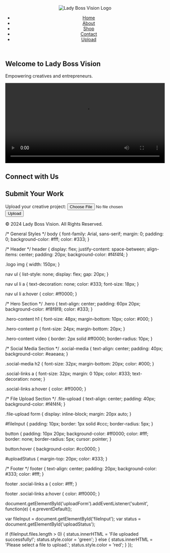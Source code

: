 <!DOCTYPE html>
<html lang="en">
<head>
  <meta charset="UTF-8">
  <meta name="viewport" content="width=device-width, initial-scale=1.0">
  <meta name="description" content="Lady Boss Vision - Empowering creatives and entrepreneurs">
  <title>Lady Boss Vision</title>
  <link rel="stylesheet" href="style.css">
  <link rel="stylesheet" href="https://cdnjs.cloudflare.com/ajax/libs/font-awesome/6.0.0-beta3/css/all.min.css">
</head>
<body>

  <!-- Header with Logo and Navigation -->
  <header>
    <div class="logo">
      <img src="path/to/your-logo.png" alt="Lady Boss Vision Logo">
    </div>
    <nav>
      <ul>
        <li><a href="#">Home</a></li>
        <li><a href="#">About</a></li>
        <li><a href="#">Shop</a></li>
        <li><a href="#">Contact</a></li>
        <li><a href="#">Upload</a></li>
      </ul>
    </nav>
  </header>

  <!-- Hero Section with Video -->
  <section class="hero">
    <div class="hero-content">
      <h1>Welcome to Lady Boss Vision</h1>
      <p>Empowering creatives and entrepreneurs.</p>
      <video width="100%" controls>
        <source src="path/to/video.mp4" type="video/mp4">
        Your browser does not support the video tag.
      </video>
    </div>
  </section>

  <!-- Social Media Links -->
  <section class="social-media">
    <h2>Connect with Us</h2>
    <div class="social-links">
      <a href="https://www.instagram.com/kjparis" target="_blank"><i class="fab fa-instagram"></i></a>
      <a href="https://twitter.com/kjparis" target="_blank"><i class="fab fa-twitter"></i></a>
      <a href="https://facebook.com/kjparis" target="_blank"><i class="fab fa-facebook"></i></a>
      <a href="https://www.exclusiveenergyclothing.com" target="_blank"><i class="fas fa-store"></i></a>
    </div>
  </section>

  <!-- File Upload Section -->
  <section class="file-upload">
    <h2>Submit Your Work</h2>
    <form id="uploadForm" enctype="multipart/form-data">
      <label for="fileInput">Upload your creative project:</label>
      <input type="file" id="fileInput" name="fileInput" accept="image/*,video/*">
      <button type="submit">Upload</button>
    </form>
    <p id="uploadStatus"></p>
  </section>

  <!-- Footer -->
  <footer>
    <p>&copy; 2024 Lady Boss Vision. All Rights Reserved.</p>
    <div class="social-links">
      <a href="https://www.instagram.com/kjparis" target="_blank"><i class="fab fa-instagram"></i></a>
      <a href="https://twitter.com/kjparis" target="_blank"><i class="fab fa-twitter"></i></a>
      <a href="https://facebook.com/kjparis" target="_blank"><i class="fab fa-facebook"></i></a>
      <a href="https://www.exclusiveenergyclothing.com" target="_blank"><i class="fas fa-store"></i></a>
    </div>
  </footer>

  <script src="script.js"></script>
</body>
</html>

/* General Styles */
body {
  font-family: Arial, sans-serif;
  margin: 0;
  padding: 0;
  background-color: #fff;
  color: #333;
}

/* Header */
header {
  display: flex;
  justify-content: space-between;
  align-items: center;
  padding: 20px;
  background-color: #f4f4f4;
}

.logo img {
  width: 150px;
}

nav ul {
  list-style: none;
  display: flex;
  gap: 20px;
}

nav ul li a {
  text-decoration: none;
  color: #333;
  font-size: 18px;
}

nav ul li a:hover {
  color: #ff0000;
}

/* Hero Section */
.hero {
  text-align: center;
  padding: 60px 20px;
  background-color: #f8f8f8;
  color: #333;
}

.hero-content h1 {
  font-size: 48px;
  margin-bottom: 10px;
  color: #000;
}

.hero-content p {
  font-size: 24px;
  margin-bottom: 20px;
}

.hero-content video {
  border: 2px solid #ff0000;
  border-radius: 10px;
}

/* Social Media Section */
.social-media {
  text-align: center;
  padding: 40px;
  background-color: #eaeaea;
}

.social-media h2 {
  font-size: 32px;
  margin-bottom: 20px;
  color: #000;
}

.social-links a {
  font-size: 32px;
  margin: 0 10px;
  color: #333;
  text-decoration: none;
}

.social-links a:hover {
  color: #ff0000;
}

/* File Upload Section */
.file-upload {
  text-align: center;
  padding: 40px;
  background-color: #f4f4f4;
}

.file-upload form {
  display: inline-block;
  margin: 20px auto;
}

#fileInput {
  padding: 10px;
  border: 1px solid #ccc;
  border-radius: 5px;
}

button {
  padding: 10px 20px;
  background-color: #ff0000;
  color: #fff;
  border: none;
  border-radius: 5px;
  cursor: pointer;
}

button:hover {
  background-color: #cc0000;
}

#uploadStatus {
  margin-top: 20px;
  color: #333;
}

/* Footer */
footer {
  text-align: center;
  padding: 20px;
  background-color: #333;
  color: #fff;
}

footer .social-links a {
  color: #fff;
}

footer .social-links a:hover {
  color: #ff0000;
}

document.getElementById('uploadForm').addEventListener('submit', function(e) {
  e.preventDefault();
  
  var fileInput = document.getElementById('fileInput');
  var status = document.getElementById('uploadStatus');

  if (fileInput.files.length > 0) {
    status.innerHTML = 'File uploaded successfully!';
    status.style.color = 'green';
  } else {
    status.innerHTML = 'Please select a file to upload.';
    status.style.color = 'red';
  }
});
